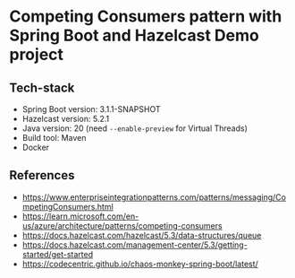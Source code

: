 # Competing Consumers pattern with Spring Boot and Hazelcast Demo project

## Tech-stack
- Spring Boot version: 3.1.1-SNAPSHOT
- Hazelcast version: 5.2.1
- Java version: 20 (need `--enable-preview` for Virtual Threads)
- Build tool: Maven
- Docker 

## References
- https://www.enterpriseintegrationpatterns.com/patterns/messaging/CompetingConsumers.html
- https://learn.microsoft.com/en-us/azure/architecture/patterns/competing-consumers
- https://docs.hazelcast.com/hazelcast/5.3/data-structures/queue
- https://docs.hazelcast.com/management-center/5.3/getting-started/get-started
- https://codecentric.github.io/chaos-monkey-spring-boot/latest/

